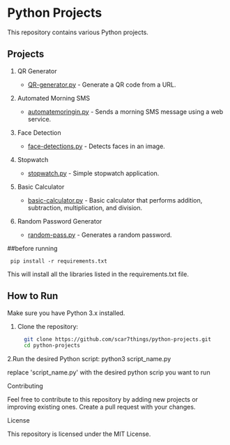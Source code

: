 # Python Projects

This repository contains various Python projects.

## Projects

1. QR Generator
   - [QR-generator.py](QR-generator.py) - Generate a QR code from a URL.

2. Automated Morning SMS
   - [automatemoringin.py](automatemoringin.py) - Sends a morning SMS message using a web service.

3. Face Detection
   - [face-detections.py](face-detections.py) - Detects faces in an image.

4. Stopwatch
   - [stopwatch.py](stopwatch.py) - Simple stopwatch application.

5. Basic Calculator
   - [basic-calculator.py](basic-calculator.py) - Basic calculator that performs addition, subtraction, multiplication, and division.

6. Random Password Generator
   - [random-pass.py](random-pass.py) - Generates a random password.


##before running

     pip install -r requirements.txt

This will install all the libraries listed in the requirements.txt file.


## How to Run

Make sure you have Python 3.x installed.

1. Clone the repository:
   ```bash
     git clone https://github.com/scar7things/python-projects.git
     cd python-projects

2.Run the desired Python script:
     python3 script_name.py

replace 'script_name.py' with the desired python scrip you want to run 


Contributing

Feel free to contribute to this repository by adding new projects or improving existing ones. Create a pull request with your changes.

License

This repository is licensed under the MIT License.




